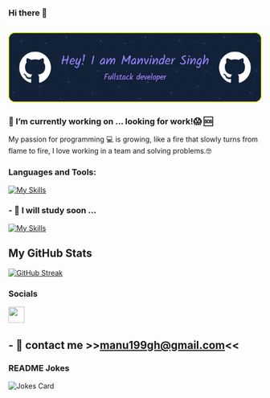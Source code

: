 ### Hi there 👋

## ![Header](./header.png)

### 🔭 I’m currently working on ... looking for work!😱 🆘

My passion for programming 💻 is growing, like a fire that slowly turns from flame to fire, I love working in a team and solving problems.🤓

### Languages and Tools:

[![My Skills](https://skillicons.dev/icons?i=js,html,css,scss,bootstrap,laravel,php,mysql,vue,vite,nodejs,git,github,vscode,discord)](https://skillicons.dev)

### - 🌱 I will study soon ...

[![My Skills](https://skillicons.dev/icons?i=react,typescript,angular)](https://skillicons.dev)

## <b>My GitHub Stats</b>

[![GitHub Streak](https://streak-stats.demolab.com?user=Manu199&theme=tokyonight&card_width=489)](https://git.io/streak-stats)

### Socials

<a href="https://www.linkedin.com/in/manvinder-singh-869388242/" target="_blank" rel="noreferrer"> <picture> <source media="(prefers-color-scheme: dark)" srcset="https://raw.githubusercontent.com/danielcranney/readme-generator/main/public/icons/socials/linkedin-dark.svg" /> <source media="(prefers-color-scheme: light)" srcset="https://raw.githubusercontent.com/danielcranney/readme-generator/main/public/icons/socials/linkedin.svg" /> <img src="https://raw.githubusercontent.com/danielcranney/readme-generator/main/public/icons/socials/linkedin.svg" width="32" height="32" /> </picture> </a></p>

## - 📧 contact me >><a href="mailto:salvatore.dario.torrisi@gmail.com">manu199gh@gmail.com</a><<

<!-- Markdown -->

### README Jokes

![Jokes Card](https://readme-jokes.vercel.app/api?hideBorder&theme=cobalt&qColor=%23944bcc&aColor=%23bbdb51)
